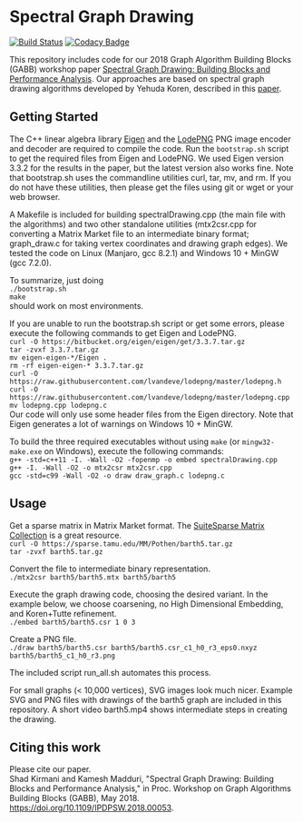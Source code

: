 # Spectral Graph Drawing

[![Build Status](https://travis-ci.com/kmadduri/SpectralGraphDrawing.svg?branch=master)](https://travis-ci.com/kmadduri/SpectralGraphDrawing)  [![Codacy Badge](https://api.codacy.com/project/badge/Grade/1296e6349fdf46baa9b8b0fadbb51a35)](https://app.codacy.com/app/kamesh.madduri/SpectralGraphDrawing?utm_source=github.com&utm_medium=referral&utm_content=kmadduri/SpectralGraphDrawing&utm_campaign=Badge_Grade_Settings)

This repository includes code for our 2018 Graph Algorithm Building Blocks (GABB) workshop paper [Spectral Graph Drawing: Building Blocks and Performance Analysis](https://doi.org/10.1109/IPDPSW.2018.00053). Our approaches are based on spectral graph drawing algorithms developed by Yehuda Koren, described in this [paper](https://doi.org/10.1016/j.camwa.2004.08.015). 

## Getting Started

The C++ linear algebra library [Eigen](http://eigen.tuxfamily.org/index.php?title=Main_Page) and the [LodePNG](https://lodev.org/lodepng/) PNG image encoder and decoder are required to compile the code. Run the `bootstrap.sh` script to get the required files from Eigen and LodePNG. We used Eigen version 3.3.2 for the results in the paper, but the latest version also works fine. Note that bootstrap.sh uses the commandline utilities curl, tar, mv, and rm. If you do not have these utilities, then please get the files using git or wget or your web browser. 

A Makefile is included for building spectralDrawing.cpp (the main file with the algorithms) and two other standalone utilities (mtx2csr.cpp for converting a Matrix Market file to an intermediate binary format; graph_draw.c for taking vertex coordinates and drawing graph edges). We tested the code on Linux (Manjaro, gcc 8.2.1) and Windows 10 + MinGW (gcc 7.2.0). 

To summarize, just doing  
`./bootstrap.sh`  
`make`  
should work on most environments.

If you are unable to run the bootstrap.sh script or get some errors, please execute the following commands to get Eigen and LodePNG.    
`curl -O https://bitbucket.org/eigen/eigen/get/3.3.7.tar.gz`  
`tar -zvxf 3.3.7.tar.gz`  
`mv eigen-eigen-*/Eigen .`  
`rm -rf eigen-eigen-* 3.3.7.tar.gz`  
`curl -O https://raw.githubusercontent.com/lvandeve/lodepng/master/lodepng.h`  
`curl -O https://raw.githubusercontent.com/lvandeve/lodepng/master/lodepng.cpp`  
`mv lodepng.cpp lodepng.c`  
Our code will only use some header files from the Eigen directory. Note that Eigen generates a lot of warnings on Windows 10 + MinGW.

To build the three required executables without using `make` (or `mingw32-make.exe` on Windows), execute the following commands:  
`g++ -std=c++11 -I. -Wall -O2 -fopenmp -o embed spectralDrawing.cpp`  
`g++ -I. -Wall -O2 -o mtx2csr mtx2csr.cpp`  
`gcc -std=c99 -Wall -O2 -o draw draw_graph.c lodepng.c`  

## Usage

Get a sparse matrix in Matrix Market format. The [SuiteSparse Matrix Collection](https://sparse.tamu.edu/) is a great resource.  
`curl -O https://sparse.tamu.edu/MM/Pothen/barth5.tar.gz`  
`tar -zvxf barth5.tar.gz`  

Convert the file to intermediate binary representation.  
`./mtx2csr barth5/barth5.mtx barth5/barth5`  

Execute the graph drawing code, choosing the desired variant. In the example below, we choose coarsening, no High Dimensional Embedding, and Koren+Tutte refinement.  
`./embed barth5/barth5.csr 1 0 3`  

Create a PNG file.  
`./draw barth5/barth5.csr barth5/barth5.csr_c1_h0_r3_eps0.nxyz barth5/barth5_c1_h0_r3.png`  

The included script run_all.sh automates this process.  

For small graphs (< 10,000 vertices), SVG images look much nicer. Example SVG and PNG files with drawings of the barth5 graph are included in this repository. A short video barth5.mp4 shows intermediate steps in creating the drawing.

## Citing this work

Please cite our paper.  
Shad Kirmani and Kamesh Madduri, "Spectral Graph Drawing: Building Blocks and Performance Analysis," in Proc. Workshop on Graph Algorithms Building Blocks (GABB), May 2018. <https://doi.org/10.1109/IPDPSW.2018.00053>.
